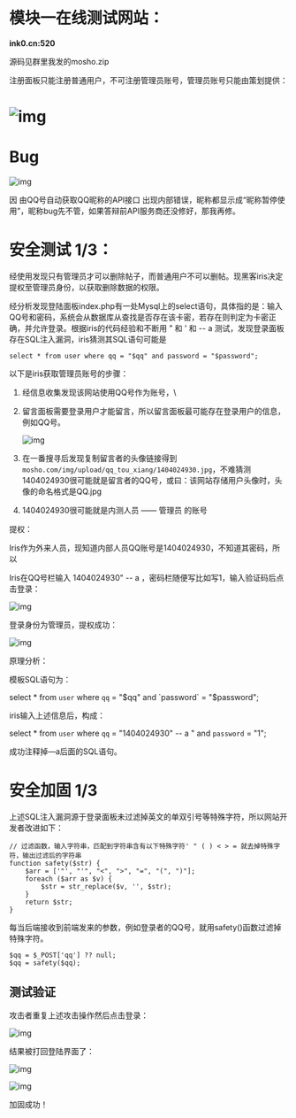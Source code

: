 # 模块一在线测试网站：

**ink0.cn:520**

源码见群里我发的mosho.zip

注册面板只能注册普通用户，不可注册管理员账号，管理员账号只能由策划提供：

# ![img](./img/README/clip_image002.png)

# Bug

![img](./img/README/clip_image004.jpg)

因 由QQ号自动获取QQ昵称的API接口 出现内部错误，昵称都显示成“昵称暂停使用”，昵称bug先不管，如果答辩前API服务商还没修好，那我再修。

# 安全测试 1/3：

经使用发现只有管理员才可以删除帖子，而普通用户不可以删帖。现黑客iris决定提权至管理员身份，以获取删除数据的权限。

经分析发现登陆面板index.php有一处Mysql上的select语句，具体指的是：输入QQ号和密码，系统会从数据库从查找是否存在该卡密，若存在则判定为卡密正确，并允许登录。根据iris的代码经验和不断用 ” 和 ’ 和 -- a 测试，发现登录面板存在SQL注入漏洞，iris猜测其SQL语句可能是

`select * from user where qq = "$qq" and password = "$password";`

以下是iris获取管理员账号的步骤：

1. 经信息收集发现该网站使用QQ号作为账号，\

2. 留言面板需要登录用户才能留言，所以留言面板最可能存在登录用户的信息，例如QQ号。

   ![img](./img/README/clip_image006.jpg)

3. 在一番搜寻后发现复制留言者的头像链接得到`mosho.com/img/upload/qq_tou_xiang/1404024930.jpg`，不难猜测1404024930很可能就是留言者的QQ号，或曰：该网站存储用户头像时，头像的命名格式是QQ.jpg

4. 1404024930很可能就是内测人员 —— 管理员 的账号

 

提权：

Iris作为外来人员，现知道内部人员QQ账号是1404024930，不知道其密码，所以

Iris在QQ号栏输入  1404024930" -- a ，密码栏随便写比如写1，输入验证码后点击登录：

![img](./img/README/clip_image008.png)

登录身份为管理员，提权成功：

![img](./img/README/clip_image010.png)

原理分析：

模板SQL语句为：

select * from `user` where `qq` = "$qq" and `password` = "$password";

iris输入上述信息后，构成：

select * from `user` where `qq` = "1404024930" -- a " and `password` = "1";



成功注释掉—a后面的SQL语句。

 

# 安全加固 1/3

上述SQL注入漏洞源于登录面板未过滤掉英文的单双引号等特殊字符，所以网站开发者改进如下：

```
// 过滤函数，输入字符串，匹配到字符串含有以下特殊字符' " ( ) < > = 就去掉特殊字符，输出过滤后的字符串
function safety($str) {
    $arr = ['"', "'", "<", ">", "=", "(", ")"];
    foreach ($arr as $v) {
        $str = str_replace($v, '', $str);
    }
    return $str;
}
```

每当后端接收到前端发来的参数，例如登录者的QQ号，就用safety()函数过滤掉特殊字符。

```
$qq = $_POST['qq'] ?? null;
$qq = safety($qq);
```

## 测试验证

攻击者重复上述攻击操作然后点击登录：

![img](./img/README/clip_image012.png)

结果被打回登陆界面了：

![img](./img/README/clip_image014.png)

![img](./img/README/clip_image016.png)

加固成功！
